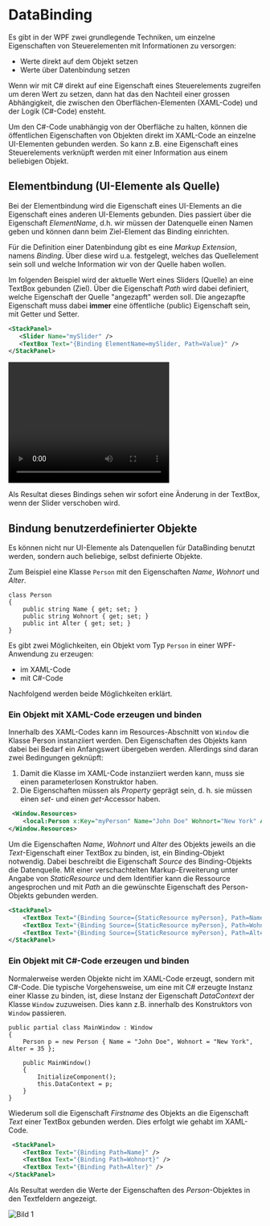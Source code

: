 # DataBinding 

Es gibt in der WPF zwei grundlegende Techniken, um einzelne Eigenschaften von Steuerelementen mit Informationen zu versorgen:  

* Werte direkt auf dem Objekt setzen
* Werte über Datenbindung setzen

Wenn wir mit C# direkt auf eine Eigenschaft eines Steuerelements zugreifen um deren Wert zu setzen, dann hat das den Nachteil einer grossen Abhängigkeit, die zwischen den Oberflächen-Elementen (XAML-Code) und der Logik (C#-Code) ensteht. 

Um den C#-Code unabhängig von der Oberfläche zu halten, können die öffentlichen Eigenschaften von Objekten direkt im XAML-Code an einzelne UI-Elementen gebunden werden. So kann z.B. eine Eigenschaft eines Steuerelements verknüpft werden mit einer Information aus einem beliebigen Objekt. 

## Elementbindung (UI-Elemente als Quelle)

 Bei der Elementbindung wird die Eigenschaft eines UI-Elements an die Eigenschaft eines anderen UI-Elements gebunden. Dies passiert über die Eigenschaft _ElementName_, d.h. wir müssen der Datenquelle einen Namen geben und können dann beim Ziel-Element das Binding einrichten. 
 
 Für die Definition einer Datenbindung gibt es eine  _Markup Extension_, namens _Binding_. Über diese wird u.a. festgelegt, welches das Quellelement sein soll und welche Information wir von der Quelle haben wollen. 

Im folgenden Beispiel wird der aktuelle Wert eines Sliders (Quelle) an eine TextBox gebunden (Ziel). Über die Eigenschaft _Path_ wird dabei definiert, welche Eigenschaft der Quelle "angezapft" werden soll. Die angezapfte Eigenschaft muss dabei  **immer** eine öffentliche (public) Eigenschaft sein, mit Getter und Setter. 

 ```XML 
<StackPanel>
    <Slider Name="mySlider" />
    <TextBox Text="{Binding ElementName=mySlider, Path=Value}" />
</StackPanel>
```

 <video width="320" height="240" controls>
    <source src="res/video01.mp4" type="video/mp4">
    Your browser does not support the video tag.
</video> 

Als Resultat dieses Bindings sehen wir sofort eine Änderung in der TextBox, wenn der Slider verschoben wird.

## Bindung benutzerdefinierter Objekte 

Es können nicht nur UI-Elemente als Datenquellen für DataBinding benutzt werden, sondern auch beliebige, selbst definierte Objekte. 

Zum Beispiel eine Klasse `Person` mit den Eigenschaften _Name_, _Wohnort_ und _Alter_. 

```CSharp 
class Person 
{
    public string Name { get; set; }
    public string Wohnort { get; set; }
    public int Alter { get; set; }
}
```

Es gibt zwei Möglichkeiten, ein Objekt vom Typ `Person` in einer WPF-Anwendung zu erzeugen:

* im XAML-Code
* mit C#-Code  

Nachfolgend werden beide Möglichkeiten erklärt.

### Ein Objekt mit XAML-Code erzeugen und binden

Innerhalb des XAML-Codes kann im Resources-Abschnitt von `Window` die Klasse Person instanziiert werden. Den Eigenschaften des Objekts kann dabei bei Bedarf ein Anfangswert übergeben werden. Allerdings sind daran zwei Bedingungen geknüpft:

1. Damit die Klasse im XAML-Code instanziiert werden kann, muss sie einen parameterlosen Konstruktor haben.
2. Die Eigenschaften müssen als _Property_ geprägt sein, d. h. sie müssen einen _set_- und einen _get_-Accessor haben.

```XML
 <Window.Resources>
    <local:Person x:Key="myPerson" Name="John Doe" Wohnort="New York" Alter="35" />
</Window.Resources>
```

Um die Eigenschaften _Name_, _Wohnort_ und _Alter_ des Objekts jeweils an die  _Text_-Eigenschaft einer TextBox zu binden, ist, ein Binding-Objekt notwendig. Dabei beschreibt die Eigenschaft _Source_ des Binding-Objekts die Datenquelle. Mit einer verschachtelten Markup-Erweiterung unter Angabe von _StaticResource_ und dem Identifier kann die Ressource angesprochen und mit _Path_ an die gewünschte Eigenschaft des Person-Objekts gebunden werden. 

```XML
<StackPanel>
    <TextBox Text="{Binding Source={StaticResource myPerson}, Path=Name}" />
    <TextBox Text="{Binding Source={StaticResource myPerson}, Path=Wohnort}" />
    <TextBox Text="{Binding Source={StaticResource myPerson}, Path=Alter}" />
</StackPanel>
```

### Ein Objekt mit C#-Code erzeugen und binden 

Normalerweise werden Objekte nicht im XAML-Code erzeugt, sondern mit C#-Code. Die typische Vorgehensweise, um eine mit C# erzeugte Instanz einer Klasse zu binden, ist, diese Instanz der Eigenschaft _DataContext_ der Klasse `Window` zuzuweisen. Dies kann z.B. innerhalb des Konstruktors von `Window` passieren. 

```CSharp
public partial class MainWindow : Window
{
    Person p = new Person { Name = "John Doe", Wohnort = "New York", Alter = 35 };

    public MainWindow()
    {
        InitializeComponent();
        this.DataContext = p;
    }
}
```

Wiederum soll die Eigenschaft _Firstname_ des Objekts an die Eigenschaft _Text_ einer TextBox gebunden werden. Dies erfolgt wie gehabt im XAML-Code. 

```XML
 <StackPanel>
    <TextBox Text="{Binding Path=Name}" />
    <TextBox Text="{Binding Path=Wohnort}" />
    <TextBox Text="{Binding Path=Alter}" />
</StackPanel>
```

Als Resultat werden die Werte der Eigenschaften des _Person_-Objektes in den Textfeldern angezeigt.

![Bild 1](res/01.jpg)